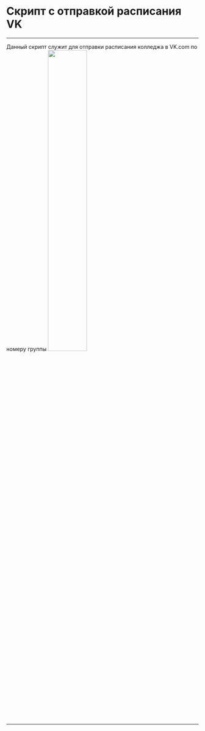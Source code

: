 # Скрипт с отправкой расписания VK
<hr>
Данный скрипт служит для отправки расписания колледжа в VK.com по номеру группы
<img src="https://cloud.githubusercontent.com/assets/21204114/24700773/dd12de1a-1a00-11e7-898f-47c77a326292.png" width="45%"></img> 
<hr>
